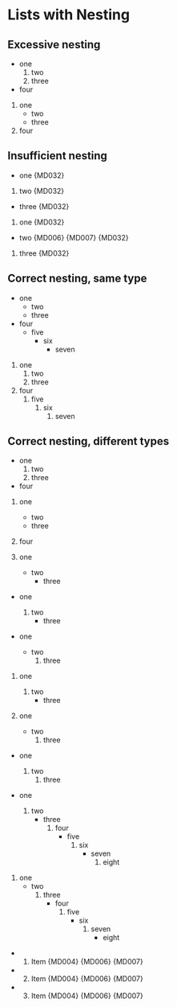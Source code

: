 # Lists with Nesting

## Excessive nesting

- one
   1. two
   1. three
- four

1. one
    - two
    - three
1. four

## Insufficient nesting

- one {MD032}
 1. two {MD032}
- three {MD032}

1. one {MD032}
  - two {MD006} {MD007} {MD032}
1. three {MD032}

## Correct nesting, same type

- one
  - two
  - three
- four
  - five
    - six
      - seven

1. one
   1. two
   1. three
1. four
   1. five
      1. six
         1. seven

## Correct nesting, different types

- one
  1. two
  1. three
- four

1. one
   - two
   - three
1. four

1. one
   - two
     - three

- one
  1. two
     - three

- one
  - two
    1. three

1. one
   1. two
      - three

1. one
   - two
     1. three

- one
  1. two
     1. three

- one
  1. two
     - three
       1. four
          - five
            1. six
               - seven
                 1. eight

1. one
   - two
     1. three
        - four
          1. five
             - six
               1. seven
                  - eight

 * 1. Item {MD004} {MD006} {MD007}
 * 2. Item {MD004} {MD006} {MD007}
 * 3. Item {MD004} {MD006} {MD007}
